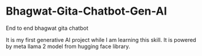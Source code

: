 # Bhagwat-Gita-Chatbot-Gen-AI
End to end bhagwat gita chatbot

It is my first generative AI project while I am learning this skill. It is powered by meta llama 2 model from hugging face library.
